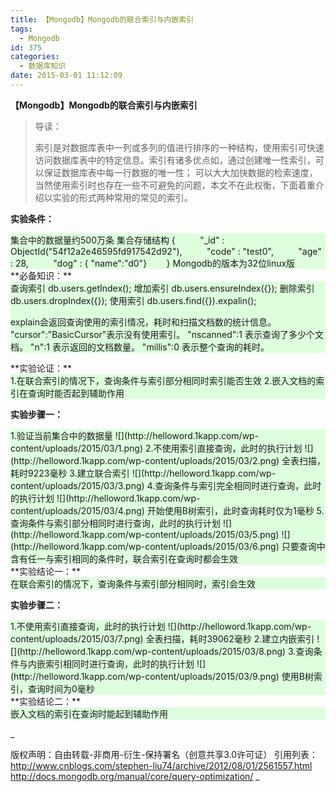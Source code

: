 ```yaml
---
title: 【Mongodb】Mongodb的联合索引与内嵌索引
tags:
  - Mongodb
id: 375
categories:
  - 数据库知识
date: 2015-03-01 11:12:09
---
```


**【Mongodb】Mongodb的联合索引与内嵌索引**
> 导读：> 
> 索引是对数据库表中一列或多列的值进行排序的一种结构，使用索引可快速访问数据库表中的特定信息。索引有诸多优点如，通过创建唯一性索引，可以保证数据库表中每一行数据的唯一性； 可以大大加快数据的检索速度，当然使用索引时也存在一些不可避免的问题，本文不在此权衡，下面着重介绍以实验的形式两种常用的常见的索引。

**实验条件：**
<div style="background: #DFD;">
集合中的数据量约500万条
集合存储结构 {
             &nbsp;&nbsp;&nbsp;&nbsp;&nbsp;&nbsp;&nbsp;&nbsp;  "_id" : ObjectId("54f12a2e46595fd917542d92"), 
             &nbsp;&nbsp;&nbsp;&nbsp;&nbsp;&nbsp;&nbsp;&nbsp; "code" : "test0",
             &nbsp;&nbsp;&nbsp;&nbsp;&nbsp;&nbsp;&nbsp;&nbsp; "age"  : 28, 
             &nbsp;&nbsp;&nbsp;&nbsp;&nbsp;&nbsp;&nbsp;&nbsp;  "dog" : { "name":"d0"}
             &nbsp;&nbsp;&nbsp;&nbsp;&nbsp;&nbsp;&nbsp;}
Mongodb的版本为32位linux版
</div>
**必备知识：**
<div style="background: #DFD;">
查询索引 db.users.getIndex();
增加索引 db.users.ensureIndex({});
删除索引 db.users.dropIndex({});
使用索引 db.users.find({}).expalin();

 explain会返回查询使用的索引情况，耗时和扫描文档数的统计信息。
"cursor":"BasicCursor"表示没有使用索引。
"nscanned":1 表示查询了多少个文档。
"n":1 表示返回的文档数量。
"millis":0 表示整个查询的耗时。
</div>
**实验论证：**
<div style="background: #DFD;">
1.在联合索引的情况下，查询条件与索引部分相同时索引能否生效
2.嵌入文档的索引在查询时能否起到辅助作用
</div>

**实验步骤一：**
<div style="background: #DFD;">
1.验证当前集合中的数据量
![](http://helloword.1kapp.com/wp-content/uploads/2015/03/1.png)
2.不使用索引直接查询，此时的执行计划
![](http://helloword.1kapp.com/wp-content/uploads/2015/03/2.png)
全表扫描，耗时9223毫秒
3.建立联合索引
![](http://helloword.1kapp.com/wp-content/uploads/2015/03/3.png)
4.查询条件与索引完全相同时进行查询，此时的执行计划
![](http://helloword.1kapp.com/wp-content/uploads/2015/03/4.png)
开始使用B树索引，此时查询耗时仅为1毫秒
5.查询条件与索引部分相同时进行查询，此时的执行计划
![](http://helloword.1kapp.com/wp-content/uploads/2015/03/5.png)
![](http://helloword.1kapp.com/wp-content/uploads/2015/03/6.png)
只要查询中含有任一与索引相同的条件时，联合索引在查询时都会生效
</div>
**实验结论一：**
<div style="background: #DFD;">
在联合索引的情况下，查询条件与索引部分相同时，索引会生效
</div>

**实验步骤二：**
<div style="background: #DFD;">
1.不使用索引直接查询，此时的执行计划
![](http://helloword.1kapp.com/wp-content/uploads/2015/03/7.png)
全表扫描，耗时39062毫秒
2.建立内嵌索引
![](http://helloword.1kapp.com/wp-content/uploads/2015/03/8.png)
3.查询条件与内嵌索引相同时进行查询，此时的执行计划
![](http://helloword.1kapp.com/wp-content/uploads/2015/03/9.png)
使用B树索引，查询时间为0毫秒
</div>
**实验结论二：**
<div style="background: #DFD;">
嵌入文档的索引在查询时能起到辅助作用
</div>

_

版权声明：自由转载-非商用-衍生-保持署名（创意共享3.0许可证）
引用列表：
http://www.cnblogs.com/stephen-liu74/archive/2012/08/01/2561557.html
http://docs.mongodb.org/manual/core/query-optimization/
_